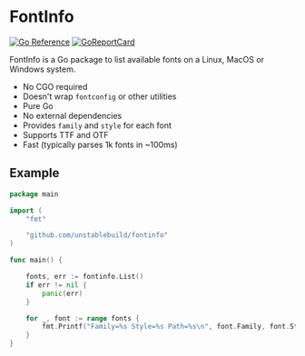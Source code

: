 # FontInfo

[![Go Reference](https://pkg.go.dev/badge/github.com/unstablebuild/fontinfo.svg)](https://pkg.go.dev/github.com/unstablebuild/fontinfo)
[![GoReportCard](https://goreportcard.com/badge/github.com/unstablebuild/fontinfo)](https://goreportcard.com/report/github.com/unstablebuild/fontinfo)

FontInfo is a Go package to list available fonts on a Linux, MacOS or Windows system.

- No CGO required
- Doesn't wrap `fontconfig` or other utilities
- Pure Go
- No external dependencies
- Provides `family` and `style` for each font
- Supports TTF and OTF
- Fast (typically parses 1k fonts in ~100ms)

## Example

```go
package main

import (
	"fmt"

	"github.com/unstablebuild/fontinfo"
)

func main() {

	fonts, err := fontinfo.List()
	if err != nil {
		panic(err)
	}

	for _, font := range fonts {
		fmt.Printf("Family=%s Style=%s Path=%s\n", font.Family, font.Style, font.Path)
	}
}

```

